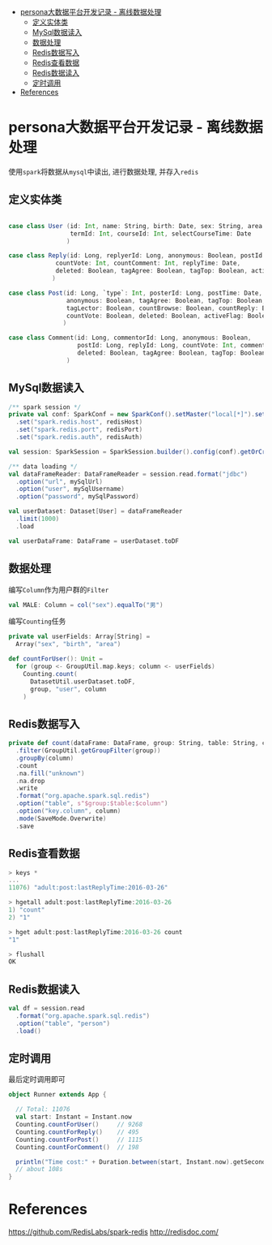 
<!-- vim-markdown-toc Marked -->

* [persona大数据平台开发记录 - 离线数据处理](#persona大数据平台开发记录---离线数据处理)
    * [定义实体类](#定义实体类)
    * [MySql数据读入](#mysql数据读入)
    * [数据处理](#数据处理)
    * [Redis数据写入](#redis数据写入)
    * [Redis查看数据](#redis查看数据)
    * [Redis数据读入](#redis数据读入)
    * [定时调用](#定时调用)
* [References](#references)

<!-- vim-markdown-toc -->

# persona大数据平台开发记录 - 离线数据处理

使用`spark`将数据从`mysql`中读出, 进行数据处理, 并存入`redis`


## 定义实体类

```scala

case class User (id: Int, name: String, birth: Date, sex: String, area: String, lastLoginTime: Date,
                 termId: Int, courseId: Int, selectCourseTime: Date
                )

case class Reply(id: Long, replyerId: Long, anonymous: Boolean, postId: Long,
             countVote: Int, countComment: Int, replyTime: Date,
             deleted: Boolean, tagAgree: Boolean, tagTop: Boolean, activeFlag: Boolean
            )

case class Post(id: Long, `type`: Int, posterId: Long, postTime: Date, lastReplyTime: Date,
                anonymous: Boolean, tagAgree: Boolean, tagTop: Boolean, tagSolve: Boolean,
                tagLector: Boolean, countBrowse: Boolean, countReply: Boolean,
                countVote: Boolean, deleted: Boolean, activeFlag: Boolean
               )

case class Comment(id: Long, commentorId: Long, anonymous: Boolean,
                   postId: Long, replyId: Long, countVote: Int, commentTime: Date,
                   deleted: Boolean, tagAgree: Boolean, tagTop: Boolean, activeFlag: Boolean
                )
```


## MySql数据读入

```scala
/** spark session */
private val conf: SparkConf = new SparkConf().setMaster("local[*]").setAppName("Persona")
  .set("spark.redis.host", redisHost)
  .set("spark.redis.port", redisPort)
  .set("spark.redis.auth", redisAuth)

val session: SparkSession = SparkSession.builder().config(conf).getOrCreate()

/** data loading */
val dataFrameReader: DataFrameReader = session.read.format("jdbc")
  .option("url", mySqlUrl)
  .option("user", mySqlUsername)
  .option("password", mySqlPassword)

val userDataset: Dataset[User] = dataFrameReader
  .limit(1000)
  .load

val userDataFrame: DataFrame = userDataset.toDF

```


## 数据处理

编写`Column`作为用户群的`Filter`
```scala
val MALE: Column = col("sex").equalTo("男")
```

编写`Counting`任务
```scala
private val userFields: Array[String] =
  Array("sex", "birth", "area")

def countForUser(): Unit =
  for (group <- GroupUtil.map.keys; column <- userFields)
    Counting.count(
      DatasetUtil.userDataset.toDF,
      group, "user", column
    )

```


## Redis数据写入

```scala
private def count(dataFrame: DataFrame, group: String, table: String, column: String): Unit = dataFrame
  .filter(GroupUtil.getGroupFilter(group))
  .groupBy(column)
  .count
  .na.fill("unknown")
  .na.drop
  .write
  .format("org.apache.spark.sql.redis")
  .option("table", s"$group:$table:$column")
  .option("key.column", column)
  .mode(SaveMode.Overwrite)
  .save
```


## Redis查看数据

```scala
> keys *
...
11076) "adult:post:lastReplyTime:2016-03-26"

> hgetall adult:post:lastReplyTime:2016-03-26
1) "count"
2) "1"

> hget adult:post:lastReplyTime:2016-03-26 count
"1"

> flushall
OK

```


## Redis数据读入

```scala
val df = session.read
  .format("org.apache.spark.sql.redis")
  .option("table", "person")
  .load()
```


## 定时调用

最后定时调用即可
```scala
object Runner extends App {

  // Total: 11076
  val start: Instant = Instant.now
  Counting.countForUser()     // 9268
  Counting.countForReply()    // 495
  Counting.countForPost()     // 1115
  Counting.countForComment()  // 198

  println("Time cost:" + Duration.between(start, Instant.now).getSeconds + "s")
  // about 108s
}
```

# References

<https://github.com/RedisLabs/spark-redis>
<http://redisdoc.com/>
